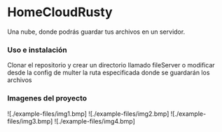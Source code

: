 # HomeCloudRusty
Una nube, donde podrás guardar tus archivos en un servidor.

### Uso e instalación
Clonar el repositorio y crear un directorio llamado fileServer o modificar desde la config de multer la ruta especificada donde se guardarán los archivos


### Imagenes del proyecto
![./example-files/img1.bmp]
![./example-files/img2.bmp]
![./example-files/img3.bmp]
![./example-files/img4.bmp]